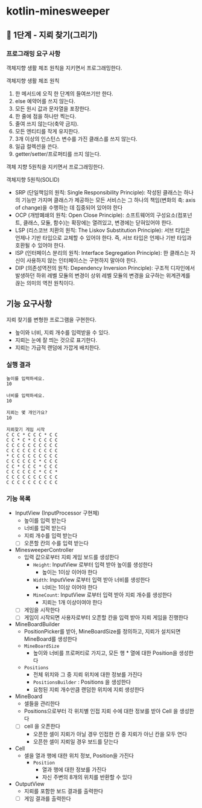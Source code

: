 # kotlin-minesweeper

## 🚀 1단계 - 지뢰 찾기(그리기)

### 프로그래밍 요구 사항
객체지향 생활 체조 원칙을 지키면서 프로그래밍한다.

객체지향 생활 체조 원칙

1. 한 메서드에 오직 한 단계의 들여쓰기만 한다.
2. else 예약어를 쓰지 않는다.
3. 모든 원시 값과 문자열을 포장한다.
4. 한 줄에 점을 하나만 찍는다.
5. 줄여 쓰지 않는다(축약 금지).
6. 모든 엔티티를 작게 유지한다.
7. 3개 이상의 인스턴스 변수를 가진 클래스를 쓰지 않는다.
8. 일급 컬렉션을 쓴다.
9. getter/setter/프로퍼티를 쓰지 않는다.

객체 지향 5원칙을 지키면서 프로그래밍한다.

객체지향 5원칙(SOLID)

- SRP (단일책임의 원칙: Single Responsibility Principle): 작성된 클래스는 하나의 기능만 가지며 클래스가 제공하는 모든 서비스는 그 하나의 책임(변화의 축: axis of change)을 수행하는 데 집중되어 있어야 한다
- OCP (개방폐쇄의 원칙: Open Close Principle): 소프트웨어의 구성요소(컴포넌트, 클래스, 모듈, 함수)는 확장에는 열려있고, 변경에는 닫혀있어야 한다.
- LSP (리스코브 치환의 원칙: The Liskov Substitution Principle): 서브 타입은 언제나 기반 타입으로 교체할 수 있어야 한다. 즉, 서브 타입은 언제나 기반 타입과 호환될 수 있어야 한다.
- ISP (인터페이스 분리의 원칙: Interface Segregation Principle): 한 클래스는 자신이 사용하지 않는 인터페이스는 구현하지 말아야 한다.
- DIP (의존성역전의 원칙: Dependency Inversion Principle): 구조적 디자인에서 발생하던 하위 레벨 모듈의 변경이 상위 레벨 모듈의 변경을 요구하는 위계관계를 끊는 의미의 역전 원칙이다.

## 기능 요구사항
지뢰 찾기를 변형한 프로그램을 구현한다.

- 높이와 너비, 지뢰 개수를 입력받을 수 있다.
- 지뢰는 눈에 잘 띄는 것으로 표기한다.
- 지뢰는 가급적 랜덤에 가깝게 배치한다.

### 실행 결과
```
높이를 입력하세요.
10

너비를 입력하세요.
10

지뢰는 몇 개인가요?
10

지뢰찾기 게임 시작
C C C * C C C * C C
C C * C * C C C C C
C C C C C C C C C C
C C C C C C C C C C
* C C C C C C C C C
C C C C C C * C C C
C C * C C C * C C C
C C C C C C * C C *
C C C C C C C C C C
C C C C C C C C C C

```

### 기능 목록 

- InputView (InputProcessor 구현체)
  - 높이를 입력 받는다
  - 너비를 입력 받는다
  - 지뢰 개수를 입력 받는다
  - [ ] 오픈할 칸의 수를 입력 받는다
- MinesweeperController
  - 입력 값으로부터 지뢰 게임 보드를 생성한다 
    - `Height`: InputView 로부터 입력 받아 높이를 생성한다
      - 높이는 1이상 이어야 한다
    - `Width`: InputView 로부터 입력 받아 너비를 생성한다
      - 너비는 1이상 이어야 한다
    - `MineCount`: InputView 로부터 입력 받아 지뢰 개수를 생성한다
      - 지뢰는 1개 이상이여야 한다
  - [ ] 게임을 시작한다
  - [ ] 게임이 시작되면 사용자로부터 오픈할 칸을 입력 받아 지뢰 게임을 진행한다
- MineBoardBuilder
  - PositionPicker를 받아, MineBoardSize를 정의하고, 지뢰가 설치되면 MineBoard를 생성한다
  - `MineBoardSize`
    - 높이와 너비를 프로퍼티로 가지고, 모든 행 * 열에 대한 Position을 생성한다
  - `Positions`
    -  전체 위치와 그 중 지뢰 위치에 대한 정보를 가진다
    -  `PositionsBuilder` : Positions 을 생성한다
      - 요청된 지뢰 개수만큼 랜덤한 위치에 지뢰 생성한다
- MineBoard
  - 셀들을 관리한다
  - Positions으로부터 각 위치별 인접 지뢰 수에 대한 정보를 받아 Cell 을 생성한다
  - [ ] cell 을 오픈한다
    - 오픈한 셀이 지뢰가 아닐 경우 인접한 칸 중 지뢰가 아닌 칸을 모두 연다
    - 오픈한 셀이 지뢰일 경우 보드를 닫는다
- Cell
  - 셀을 열과 행에 대한 위치 정보, Position을 가진다
    - `Position`
      - 열과 행에 대한 정보를 가진다
      - 자신 주변의 8개의 위치를 반환할 수 있다
- OutputView
    - 지뢰를 포함한 보드 결과를 출력한다
    - [ ] 게임 결과를 출력한다
